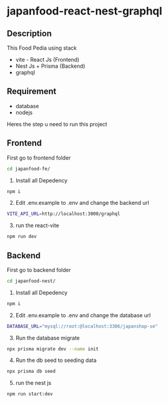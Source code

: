 # japanfood-react-nest-graphql

## Description

This Food Pedia using stack
* vite - React Js (Frontend)
* Nest Js + Prisma  (Backend)
* graphql 

## Requirement

* database
* nodejs

Heres the step u need to run this project

## Frontend

First go to frontend folder
```bash
cd japanfood-fe/
```

1. Install all Depedency
```bash
npm i
```

2. Edit .env.example to .env and change the backend url
```bash
VITE_API_URL=http://localhost:3000/graphql
```

3. run the react-vite
```bash
npm run dev
```

## Backend
First go to backend folder
```bash
cd japanfood-nest/
```

1. Install all Depedency
```bash
npm i
```

2. Edit .env.example to .env and change the database url
```bash
DATABASE_URL="mysql://root:@localhost:3306/japanshop-se"
```

3. Run the database migrate
```bash
npx prisma migrate dev --name init
```

4. Run the db seed to seeding data
```bash
npx prisma db seed
```

5. run the nest js
```bash
npm run start:dev
```